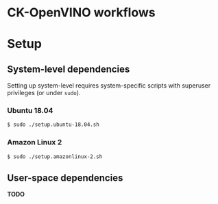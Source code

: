 # CK-OpenVINO workflows

# Setup

## System-level dependencies

Setting up system-level requires system-specific scripts with superuser privileges (or under `sudo`).

### Ubuntu 18.04

```bash
$ sudo ./setup.ubuntu-18.04.sh
```

### Amazon Linux 2

```bash
$ sudo ./setup.amazonlinux-2.sh
```

## User-space dependencies

**TODO**
